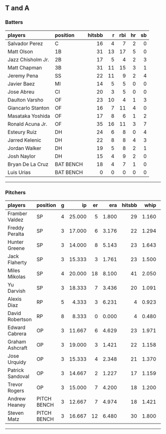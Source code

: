 ## T and A

### Batters

 
|players           |position  | hitsbb|  r| rbi| hr| sb| 
|:-----------------|:---------|------:|--:|---:|--:|--:| 
|Salvador Perez    |C         |     16|  4|   7|  2|  0| 
|Matt Olson        |1B        |     31| 13|  17|  5|  0| 
|Jazz Chisholm Jr. |2B        |     17|  5|   4|  2|  3| 
|Matt Chapman      |3B        |     31| 11|  15|  3|  1| 
|Jeremy Pena       |SS        |     22| 11|   9|  2|  4| 
|Javier Baez       |MI        |     14|  5|   5|  0|  0| 
|Jose Abreu        |CI        |     20|  3|   5|  0|  0| 
|Daulton Varsho    |OF        |     23| 10|   4|  1|  3| 
|Giancarlo Stanton |OF        |     16|  7|  11|  4|  0| 
|Masataka Yoshida  |OF        |     17|  8|   6|  1|  2| 
|Ronald Acuna Jr.  |OF        |     35| 16|  11|  3|  7| 
|Esteury Ruiz      |DH        |     24|  6|   8|  0|  4| 
|Jarred Kelenic    |DH        |     22|  8|   8|  4|  3| 
|Jordan Walker     |DH        |     19|  5|   8|  2|  1| 
|Josh Naylor       |DH        |     15|  4|   9|  2|  0| 
|Bryan De La Cruz  |BAT BENCH |     18|  4|   7|  1|  0| 
|Luis Urias        |BAT BENCH |      0|  0|   0|  0|  0| 


* * *

### Pitchers

 
|players          |position    |  g|     ip| er|   era| hitsbb|  whip| so|  w| sv| 
|:----------------|:-----------|--:|------:|--:|-----:|------:|-----:|--:|--:|--:| 
|Framber Valdez   |SP          |  4| 25.000|  5| 1.800|     29| 1.160| 25|  1|  0| 
|Freddy Peralta   |SP          |  3| 17.000|  6| 3.176|     22| 1.294| 19|  2|  0| 
|Hunter Greene    |SP          |  3| 14.000|  8| 5.143|     23| 1.643| 23|  0|  0| 
|Jack Flaherty    |SP          |  3| 15.333|  3| 1.761|     23| 1.500| 13|  1|  0| 
|Miles Mikolas    |SP          |  4| 20.000| 18| 8.100|     41| 2.050| 19|  0|  0| 
|Yu Darvish       |SP          |  3| 18.333|  7| 3.436|     20| 1.091| 20|  0|  0| 
|Alexis Diaz      |RP          |  5|  4.333|  3| 6.231|      4| 0.923|  9|  0|  2| 
|David Robertson  |RP          |  8|  8.333|  0| 0.000|      4| 0.480|  9|  0|  4| 
|Edward Cabrera   |OP          |  3| 11.667|  6| 4.629|     23| 1.971| 10|  0|  0| 
|Graham Ashcraft  |OP          |  3| 19.000|  3| 1.421|     22| 1.158| 17|  2|  0| 
|Jose Urquidy     |OP          |  3| 15.333|  4| 2.348|     21| 1.370| 13|  1|  0| 
|Patrick Sandoval |OP          |  3| 14.667|  2| 1.227|     17| 1.159| 10|  1|  0| 
|Trevor Rogers    |OP          |  3| 15.000|  7| 4.200|     18| 1.200| 16|  1|  0| 
|Andrew Heaney    |PITCH BENCH |  3| 12.667|  7| 4.974|     18| 1.421| 16|  1|  0| 
|Steven Matz      |PITCH BENCH |  3| 16.667| 12| 6.480|     30| 1.800| 17|  0|  0| 


* * *


